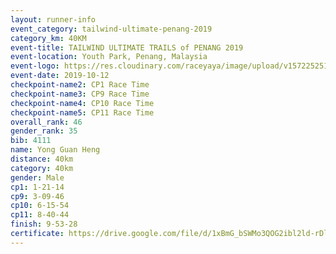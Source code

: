 ```yaml
---
layout: runner-info 
event_category: tailwind-ultimate-penang-2019 
category_km: 40KM 
event-title: TAILWIND ULTIMATE TRAILS of PENANG 2019 
event-location: Youth Park, Penang, Malaysia 
event-logo: https://res.cloudinary.com/raceyaya/image/upload/v1572252513/logo/utop-2019_h9tzys.jpg 
event-date: 2019-10-12 
checkpoint-name2: CP1 Race Time 
checkpoint-name3: CP9 Race Time 
checkpoint-name4: CP10 Race Time 
checkpoint-name5: CP11 Race Time 
overall_rank: 46
gender_rank: 35
bib: 4111
name: Yong Guan Heng
distance: 40km
category: 40km
gender: Male
cp1: 1-21-14
cp9: 3-09-46
cp10: 6-15-54
cp11: 8-40-44
finish: 9-53-28
certificate: https://drive.google.com/file/d/1xBmG_bSWMo3QOG2ibl2ld-rDlZ6zdtgW/view?usp=sharing
---
```


